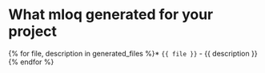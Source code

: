 # What mloq generated for your project

{% for file, description in generated_files %}* `{{ file }}` - {{ description }}
{% endfor %}